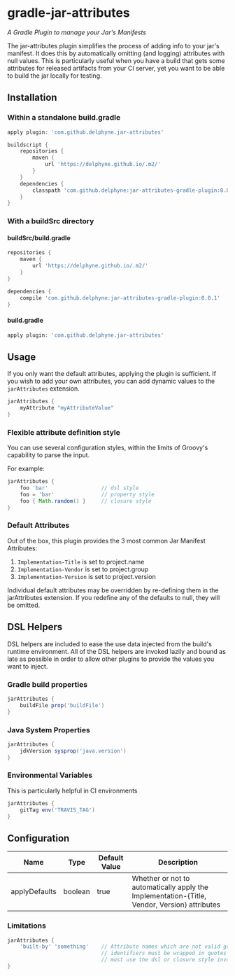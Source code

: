 # gradle-jar-attributes
_A Gradle Plugin to manage your Jar's Manifests_

The jar-attributes plugin simplifies the process of adding info to your jar's manifest.  It does this by automatically
omitting (and logging) attributes with null values.  This is particularly useful when you have a build that gets some
attributes for released artifacts from your CI server, yet you want to be able to build the jar locally for testing.

## Installation

### Within a standalone build.gradle
```groovy
apply plugin: 'com.github.delphyne.jar-attributes'

buildscript {
	repositories {
		maven {
			url 'https://delphyne.github.io/.m2/'
		}
	}
	dependencies {
		classpath 'com.github.delphyne:jar-attributes-gradle-plugin:0.0.1'
	}
}
```

### With a buildSrc directory
#### buildSrc/build.gradle
```groovy
repositories {
	maven {
		url 'https://delphyne.github.io/.m2/'
	}
}

dependencies {
	compile 'com.github.delphyne:jar-attributes-gradle-plugin:0.0.1'
}
```

#### build.gradle
```groovy
apply plugin: 'com.github.delphyne.jar-attributes'
```

## Usage

If you only want the default attributes, applying the plugin is sufficient.  If you wish to add your own attributes,
you can add dynamic values to the `jarAttributes` extension.

```groovy
jarAttributes {
    myAttribute "myAttributeValue"
}
```

### Flexible attribute definition style
You can use several configuration styles, within the limits of Groovy's capability to parse the input. 

For example:
```groovy
jarAttributes {
    foo 'bar'                 // dsl style
    foo = 'bar'               // property style
    foo { Math.random() }     // closure style
}
```


### Default Attributes

Out of the box, this plugin provides the 3 most common Jar Manifest Attributes:

1. `Implementation-Title` is set to project.name
2. `Implementation-Vendor` is set to project.group
3. `Implementation-Version` is set to project.version

Individual default attributes may be overridden by re-defining them in the jarAttributes extension.  If you redefine
any of the defaults to null, they will be omitted.

## DSL Helpers
DSL helpers are included to ease the use data injected from the build's runtime environment.  All of the DSL helpers
are invoked lazily and bound as late as possible in order to allow other plugins to provide the values you want to
inject.
 
### Gradle build properties
```groovy
jarAttributes {
    buildFile prop('buildFile')
}
```

### Java System Properties
```groovy
jarAttributes {
    jdkVersion sysprop('java.version')
}
```

### Environmental Variables
This is particularly helpful in CI environments
```groovy
jarAttributes {
    gitTag env('TRAVIS_TAG')
}
```

## Configuration

Name          | Type    | Default Value        | Description
--------------|---------|----------------------|-------------
applyDefaults | boolean | true                 | Whether or not to automatically apply the Implementation-{Title, Vendor, Version} attributes

### Limitations
```groovy
jarAttributes {
    'built-by' 'something'    // Attribute names which are not valid groovy 
                              // identifiers must be wrapped in quotes and
                              // must use the dsl or closure style invocations
}
```
